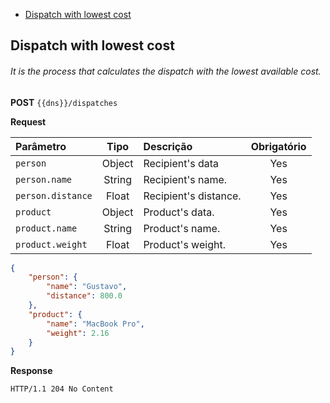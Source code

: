* [Dispatch with lowest cost](#dispatch_with_lowest_cost)

<div id='dispatch_with_lowest_cost'></div> 

## Dispatch with lowest cost

###### It is the process that calculates the dispatch with the lowest available cost.

**POST** `{{dns}}/dispatches`

**Request**

| Parâmetro         |  Tipo  | Descrição             | Obrigatório |
|:------------------|:------:|:----------------------|:-----------:|
| `person`          | Object | Recipient's data      |     Yes     |    
| `person.name`     | String | Recipient's name.     |     Yes     |    
| `person.distance` | Float  | Recipient's distance. |     Yes     |    
| `product`         | Object | Product's data.       |     Yes     |    
| `product.name`    | String | Product's name.       |     Yes     |    
| `product.weight`  | Float  | Product's weight.     |     Yes     |    

```json
{
    "person": {
        "name": "Gustavo",
        "distance": 800.0
    },
    "product": {
        "name": "MacBook Pro",
        "weight": 2.16
    }
}
```

**Response**

```
HTTP/1.1 204 No Content
```
